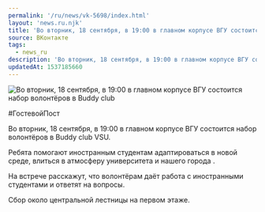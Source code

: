 ```yaml
---
permalink: '/ru/news/vk-5698/index.html'
layout: 'news.ru.njk'
title: 'Во вторник, 18 сентября, в 19:00 в главном корпусе ВГУ состоится набор волонтёров в Buddy club'
source: ВКонтакте
tags:
  - news_ru
description: 'Во вторник, 18 сентября, в 19:00 в главном корпусе ВГУ состоится набор волонтёров в Buddy club'
updatedAt: 1537185660
---
```

![Во вторник, 18 сентября, в 19:00 в главном корпусе ВГУ состоится набор волонтёров в Buddy club](https://sun9-29.userapi.com/impf/c844617/v844617592/f3417/v3ZcELOjY-A.jpg?size=1280x850&quality=96&proxy=1&sign=72d9ee84e0fe6c76b979543bb1c21e43&c_uniq_tag=qaLtpbEMBoZSONpWxzhjpLcHrrHWKlVvxoI2Vew7gWg&type=album)

#ГостевойПост

Во вторник, 18 сентября, в 19:00 в главном корпусе ВГУ состоится набор волонтёров в Buddy club VSU.

Ребята помогают иностранным студентам адаптироваться в новой среде, влиться в атмосферу университета и нашего города .

На встрече расскажут, что волонтёрам даёт работа с иностранными студентами и ответят на вопросы.

Сбор около центральной лестницы на первом этаже.
